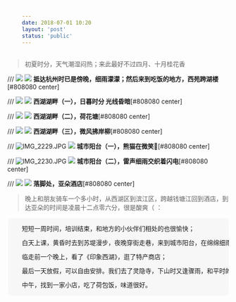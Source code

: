 ```yaml
---
date: 2018-07-01 10:20
layout: 'post'
status: 'public'
---
```

<audio src="https://inz.oss-cn-beijing.aliyuncs.com/Audios/128kbit/%E9%9D%99%E3%81%8B%E3%81%AA%E5%A4%8F%20-%20%E6%98%A5%E9%87%8E%E5%B7%9D%E6%9D%89%E5%8D%89.mp3" autoplay loop></audio>
<audio src="https://inz.oss-cn-beijing.aliyuncs.com/Audios/128kbit/%E9%9D%99%E3%81%8B%E3%81%AA%E5%A4%8F%20-%20%E6%98%A5%E9%87%8E%E5%B7%9D%E6%9D%89%E5%8D%89.mp3" autoplay loop></audio>

> 初夏时分，天气潮湿闷热；来此最好不过四月、十月桂花香

/// ![](https://cdn.pixabay.com/photo/2020/09/25/03/00/place-5600368_1280.jpg)
![](https://inz.oss-cn-beijing.aliyuncs.com/Images/Hang%20zhou/place-5600368.jpg)
        **抵达杭州时已是傍晚，细雨濛濛；然后来到吃饭的地方，西苑跨湖楼**[#808080 center]

/// ![](https://cdn.pixabay.com/photo/2020/09/25/03/02/place-5600370_1280.jpg)
![](https://inz.oss-cn-beijing.aliyuncs.com/Images/Hang%20zhou/place-5600370.jpg)
        **西湖湖畔（一），日暮时分 光线昏暗**[#808080 center]

/// ![](https://cdn.pixabay.com/photo/2020/09/25/03/00/place-5600367_1280.jpg)
![](https://inz.oss-cn-beijing.aliyuncs.com/Images/Hang%20zhou/place-5600367.jpg)
        **西湖湖畔（二），荷花塘**[#808080 center]

/// ![](https://cdn.pixabay.com/photo/2020/09/25/03/04/place-5600372_1280.jpg)
![](https://inz.oss-cn-beijing.aliyuncs.com/Images/Hang%20zhou/place-5600372.jpg)
        **西湖湖畔（三），微风拂岸柳**[#808080 center]

/// ![IMG_2229.JPG](https://i.loli.net/2021/02/26/yPMzYZxwmblfeca.jpg)
![](https://inz.oss-cn-beijing.aliyuncs.com/Images/Hang%20zhou/IMG_2229.jpg)
         **城市阳台（一），熊猫在微笑🐼**[#808080 center]

/// ![IMG_2230.JPG](https://i.loli.net/2021/02/26/5OabJ34cjMK6X28.jpg)
![](https://inz.oss-cn-beijing.aliyuncs.com/Images/Hang%20zhou/IMG_2230.jpg)
         **城市阳台（二），雷声细雨交织着闪电**[#808080 center]

/// ![](https://cdn.pixabay.com/photo/2020/09/25/02/58/architecture-5600365_1280.jpg)
![](https://inz.oss-cn-beijing.aliyuncs.com/Images/Hang%20zhou/architecture-5600365.jpg)
        **落脚处，亚朵酒店**[#808080 center]

> 晚上和朋友骑车一个多小时，从西湖区到滨江区，跨越钱塘江回到酒店，到达亚朵的时间是凌晨十二点零六分，很是酸爽（ ：

<html>
<head>
<title>bgc</title>
<meta http-equiv="Content-Type" content="text/html; charset=utf-8" />
<script type="text/javascript"  src="http://cdn.mathjax.org/mathjax/latest/MathJax.js?config=TeX-AMS-MML_HTMLorMML"></script>
<style type="text/css">
pre {
  background-color: #F7F7F7;
  border: 1px solid #FFFFFF;
  font-size: 14px;
  line-height: 16px;
  overflow: auto;
  padding: 16px 32px;
  border-radius: 10px;
}
</style>
</head>

<body>
<pre>
短短一周时间，培训结束，和地方的小伙伴们相处的也很愉快；</br>
白天上课，黄昏时去到苏堤漫步，夜晚穿街走巷，来到城市阳台，在绵绵细雨中观看了Lighting show；</br>
临走前一个晚上，看了《印象西湖》，逛了特产商店；</br>
最后一天放假，可以自由安排。我们去了灵隐寺，下山时又逢骤雨，和平时的潮湿闷热比起来，更舒服；</br>
中午，找到一家小店，吃了荷包饭，味道很好。
</pre>
</body>
</html>